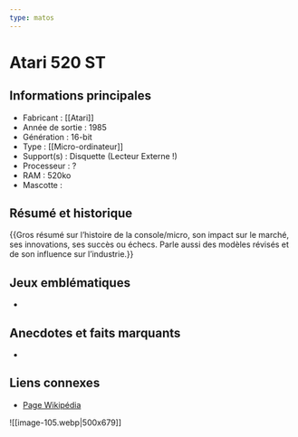 ```yaml
---
type: matos
---
```


# Atari 520 ST

## Informations principales
- Fabricant : [[Atari]]
- Année de sortie : 1985
- Génération : 16-bit
- Type : [[Micro-ordinateur]]
- Support(s) : Disquette (Lecteur Externe !)
- Processeur : ?
- RAM : 520ko
- Mascotte : 

## Résumé et historique
{{Gros résumé sur l’histoire de la console/micro, son impact sur le marché, ses innovations, ses succès ou échecs. Parle aussi des modèles révisés et de son influence sur l’industrie.}}

## Jeux emblématiques
- 

## Anecdotes et faits marquants
- 

## Liens connexes
- [Page Wikipédia](https://wikipedia.org)

![[image-105.webp|500x679]]